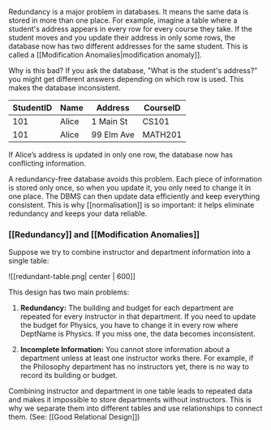 Redundancy is a major problem in databases. It means the same data is stored in more than one place. For example, imagine a table where a student's address appears in every row for every course they take. If the student moves and you update their address in only some rows, the database now has two different addresses for the same student. This is called a [[Modification Anomalies|modification anomaly]].

Why is this bad? If you ask the database, "What is the student's address?" you might get different answers depending on which row is used. This makes the database inconsistent.

| StudentID | Name   | Address      | CourseID |
|-----------|--------|-------------|----------|
| 101       | Alice  | 1 Main St   | CS101    |
| 101       | Alice  | 99 Elm Ave  | MATH201  |

If Alice’s address is updated in only one row, the database now has conflicting information.

A redundancy-free database avoids this problem. Each piece of information is stored only once, so when you update it, you only need to change it in one place. The DBMS can then update data efficiently and keep everything consistent. This is why [[normalisation]] is so important: it helps eliminate redundancy and keeps your data reliable.

### [[Redundancy]] and [[Modification Anomalies]]

Suppose we try to combine instructor and department information into a single table:

![[redundant-table.png| center | 600]]

This design has two main problems:

1. **Redundancy:** The building and budget for each department are repeated for every instructor in that department. If you need to update the budget for Physics, you have to change it in every row where DeptName is Physics. If you miss one, the data becomes inconsistent.

2. **Incomplete Information:** You cannot store information about a department unless at least one instructor works there. For example, if the Philosophy department has no instructors yet, there is no way to record its building or budget.

Combining instructor and department in one table leads to repeated data and makes it impossible to store departments without instructors. This is why we separate them into different tables and use relationships to connect them. (See: [[Good Relational Design]])